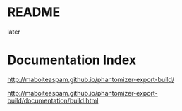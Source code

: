 # README

later

# Documentation Index

http://maboiteaspam.github.io/phantomizer-export-build/

http://maboiteaspam.github.io/phantomizer-export-build/documentation/build.html